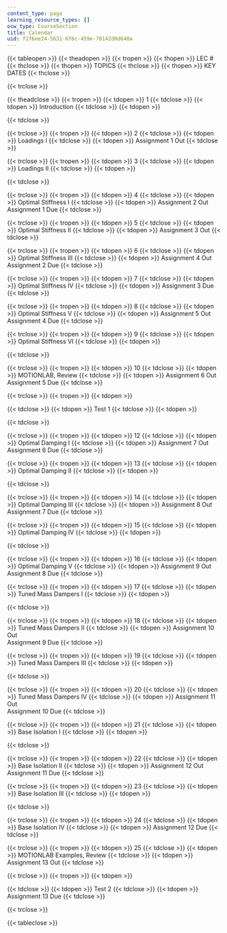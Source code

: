 ```yaml
---
content_type: page
learning_resource_types: []
ocw_type: CourseSection
title: Calendar
uid: f1f6ee24-5631-6f6c-459e-70142d0d640a
---
```


{{< tableopen >}}
{{< theadopen >}}
{{< tropen >}}
{{< thopen >}}
LEC #
{{< thclose >}}
{{< thopen >}}
TOPICS
{{< thclose >}}
{{< thopen >}}
KEY DATES
{{< thclose >}}

{{< trclose >}}

{{< theadclose >}}
{{< tropen >}}
{{< tdopen >}}
1
{{< tdclose >}}
{{< tdopen >}}
Introduction
{{< tdclose >}}
{{< tdopen >}}

{{< tdclose >}}

{{< trclose >}}
{{< tropen >}}
{{< tdopen >}}
2
{{< tdclose >}}
{{< tdopen >}}
Loadings I
{{< tdclose >}}
{{< tdopen >}}
Assignment 1 Out
{{< tdclose >}}

{{< trclose >}}
{{< tropen >}}
{{< tdopen >}}
3
{{< tdclose >}}
{{< tdopen >}}
Loadings II
{{< tdclose >}}
{{< tdopen >}}

{{< tdclose >}}

{{< trclose >}}
{{< tropen >}}
{{< tdopen >}}
4
{{< tdclose >}}
{{< tdopen >}}
Optimal Stiffness I
{{< tdclose >}}
{{< tdopen >}}
Assignment 2 Out  
Assignment 1 Due
{{< tdclose >}}

{{< trclose >}}
{{< tropen >}}
{{< tdopen >}}
5
{{< tdclose >}}
{{< tdopen >}}
Optimal Stiffness II
{{< tdclose >}}
{{< tdopen >}}
Assignment 3 Out
{{< tdclose >}}

{{< trclose >}}
{{< tropen >}}
{{< tdopen >}}
6
{{< tdclose >}}
{{< tdopen >}}
Optimal Stiffness III
{{< tdclose >}}
{{< tdopen >}}
Assignment 4 Out  
Assignment 2 Due
{{< tdclose >}}

{{< trclose >}}
{{< tropen >}}
{{< tdopen >}}
7
{{< tdclose >}}
{{< tdopen >}}
Optimal Stiffness IV
{{< tdclose >}}
{{< tdopen >}}
Assignment 3 Due
{{< tdclose >}}

{{< trclose >}}
{{< tropen >}}
{{< tdopen >}}
8
{{< tdclose >}}
{{< tdopen >}}
Optimal Stiffness V
{{< tdclose >}}
{{< tdopen >}}
Assignment 5 Out  
Assignment 4 Due
{{< tdclose >}}

{{< trclose >}}
{{< tropen >}}
{{< tdopen >}}
9
{{< tdclose >}}
{{< tdopen >}}
Optimal Stiffness VI
{{< tdclose >}}
{{< tdopen >}}

{{< tdclose >}}

{{< trclose >}}
{{< tropen >}}
{{< tdopen >}}
10
{{< tdclose >}}
{{< tdopen >}}
MOTIONLAB, Review
{{< tdclose >}}
{{< tdopen >}}
Assignment 6 Out  
Assignment 5 Due
{{< tdclose >}}

{{< trclose >}}
{{< tropen >}}
{{< tdopen >}}

{{< tdclose >}}
{{< tdopen >}}
Test 1
{{< tdclose >}}
{{< tdopen >}}

{{< tdclose >}}

{{< trclose >}}
{{< tropen >}}
{{< tdopen >}}
12
{{< tdclose >}}
{{< tdopen >}}
Optimal Damping I
{{< tdclose >}}
{{< tdopen >}}
Assignment 7 Out  
Assignment 6 Due
{{< tdclose >}}

{{< trclose >}}
{{< tropen >}}
{{< tdopen >}}
13
{{< tdclose >}}
{{< tdopen >}}
Optimal Damping II
{{< tdclose >}}
{{< tdopen >}}

{{< tdclose >}}

{{< trclose >}}
{{< tropen >}}
{{< tdopen >}}
14
{{< tdclose >}}
{{< tdopen >}}
Optimal Damping III
{{< tdclose >}}
{{< tdopen >}}
Assignment 8 Out  
Assignment 7 Due
{{< tdclose >}}

{{< trclose >}}
{{< tropen >}}
{{< tdopen >}}
15
{{< tdclose >}}
{{< tdopen >}}
Optimal Damping IV
{{< tdclose >}}
{{< tdopen >}}

{{< tdclose >}}

{{< trclose >}}
{{< tropen >}}
{{< tdopen >}}
16
{{< tdclose >}}
{{< tdopen >}}
Optimal Damping V
{{< tdclose >}}
{{< tdopen >}}
Assignment 9 Out  
Assignment 8 Due
{{< tdclose >}}

{{< trclose >}}
{{< tropen >}}
{{< tdopen >}}
17
{{< tdclose >}}
{{< tdopen >}}
Tuned Mass Dampers I
{{< tdclose >}}
{{< tdopen >}}

{{< tdclose >}}

{{< trclose >}}
{{< tropen >}}
{{< tdopen >}}
18
{{< tdclose >}}
{{< tdopen >}}
Tuned Mass Dampers II
{{< tdclose >}}
{{< tdopen >}}
Assignment 10 Out  
Assignment 9 Due
{{< tdclose >}}

{{< trclose >}}
{{< tropen >}}
{{< tdopen >}}
19
{{< tdclose >}}
{{< tdopen >}}
Tuned Mass Dampers III
{{< tdclose >}}
{{< tdopen >}}

{{< tdclose >}}

{{< trclose >}}
{{< tropen >}}
{{< tdopen >}}
20
{{< tdclose >}}
{{< tdopen >}}
Tuned Mass Dampers IV
{{< tdclose >}}
{{< tdopen >}}
Assignment 11 Out  
Assignment 10 Due
{{< tdclose >}}

{{< trclose >}}
{{< tropen >}}
{{< tdopen >}}
21
{{< tdclose >}}
{{< tdopen >}}
Base Isolation I
{{< tdclose >}}
{{< tdopen >}}

{{< tdclose >}}

{{< trclose >}}
{{< tropen >}}
{{< tdopen >}}
22
{{< tdclose >}}
{{< tdopen >}}
Base Isolation II
{{< tdclose >}}
{{< tdopen >}}
Assignment 12 Out  
Assignment 11 Due
{{< tdclose >}}

{{< trclose >}}
{{< tropen >}}
{{< tdopen >}}
23
{{< tdclose >}}
{{< tdopen >}}
Base Isolation III
{{< tdclose >}}
{{< tdopen >}}

{{< tdclose >}}

{{< trclose >}}
{{< tropen >}}
{{< tdopen >}}
24
{{< tdclose >}}
{{< tdopen >}}
Base Isolation IV
{{< tdclose >}}
{{< tdopen >}}
Assignment 12 Due
{{< tdclose >}}

{{< trclose >}}
{{< tropen >}}
{{< tdopen >}}
25
{{< tdclose >}}
{{< tdopen >}}
MOTIONLAB Examples, Review
{{< tdclose >}}
{{< tdopen >}}
Assignment 13 Out
{{< tdclose >}}

{{< trclose >}}
{{< tropen >}}
{{< tdopen >}}

{{< tdclose >}}
{{< tdopen >}}
Test 2
{{< tdclose >}}
{{< tdopen >}}
Assignment 13 Due
{{< tdclose >}}

{{< trclose >}}

{{< tableclose >}}